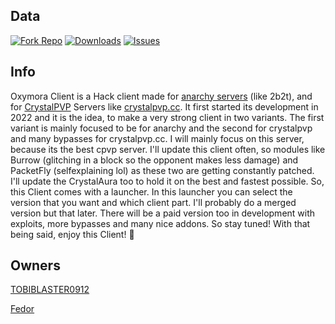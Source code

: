 ## Data

[![Fork Repo](https://img.shields.io/github/forks/a01sa01to/REPO?style=social&maxAge=3600)](https://github.com/Oxymora-Client/Oxymora-Client.github.io/fork) [![Downloads](https://img.shields.io/github/downloads/a01sa01to/REPO/total?maxAge=3600, "Download")](https://github.com/Oxymora-Client/Oxymora-Client.github.io/releases) [![Issues](https://img.shields.io/github/issues/a01sa01to/REPO?maxAge=3600, "Issues")](https://github.com/TOBIBLASTER0912/Oxymora-Client/issues)

## Info 

Oxymora Client is a Hack client made for [anarchy servers](https://2b2t.miraheze.org/wiki/Front_Page) (like 2b2t),
and for [CrystalPVP](https://2b2t.miraheze.org/wiki/Crystal_PvP) Servers like [crystalpvp.cc](https://crystalpvp.cc). It first started its
development in 2022 and it is the idea, to make a very strong client in two variants. The first variant is mainly
focused to be for anarchy and the second for crystalpvp and many bypasses for crystalpvp.cc. I will mainly focus on
this server, because its the best cpvp server. I'll update this client often, so modules like Burrow (glitching in a 
block so the opponent makes less damage) and PacketFly (selfexplaining lol) as these two are getting constantly patched.
I'll update the CrystalAura too to hold it on the best and fastest possible. So, this Client comes with a launcher. 
In this launcher you can select the version that you want and which client part. I'll probably do a merged version but that later.
There will be a paid version too in development with exploits, more bypasses and many nice addons. So stay tuned!
With that being said, enjoy this Client! 🙂


## Owners
[TOBIBLASTER0912](https://github.com/TOBIBLASTER0912)

[Fedor](https://github.com/fedorshackstation)
